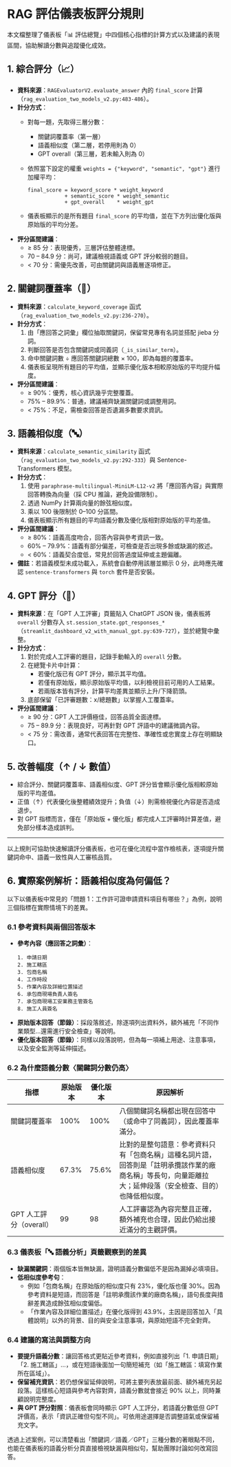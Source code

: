 # RAG 評估儀表板評分規則

本文檔整理了儀表板「📊 評估總覽」中四個核心指標的計算方式以及建議的表現區間，協助解讀分數與追蹤優化成效。

## 1. 綜合評分（📈）
- **資料來源**：`RAGEvaluatorV2.evaluate_answer` 內的 `final_score` 計算（`rag_evaluation_two_models_v2.py:483-486`）。
- **計分方式**：
  - 對每一題，先取得三層分數：
    - 關鍵詞覆蓋率（第一層）
    - 語義相似度（第二層，若停用則為 0）
    - GPT overall（第三層，若未輸入則為 0）
  - 依照當下設定的權重 `weights = {"keyword", "semantic", "gpt"}` 進行加權平均：
    
    ```text
    final_score = keyword_score * weight_keyword
                + semantic_score * weight_semantic
                + gpt_overall    * weight_gpt
    ```
  - 儀表板顯示的是所有題目 `final_score` 的平均值，並在下方列出優化版與原始版的平均分差。
- **評分區間建議**：
  - ≥ 85 分：表現優秀，三層評估整體達標。
  - 70 – 84.9 分：尚可，建議檢視語義或 GPT 評分較弱的題目。
  - < 70 分：需優先改善，可由關鍵詞與語義層逐項修正。

## 2. 關鍵詞覆蓋率（🎯）
- **資料來源**：`calculate_keyword_coverage` 函式（`rag_evaluation_two_models_v2.py:236-270`）。
- **計分方式**：
  1. 由「應回答之詞彙」欄位抽取關鍵詞，保留常見專有名詞並搭配 jieba 分詞。
  2. 判斷回答是否包含關鍵詞或同義詞（`_is_similar_term`）。
  3. 命中關鍵詞數 ÷ 應回答關鍵詞總數 × 100，即為每題的覆蓋率。
  4. 儀表板呈現所有題目的平均值，並顯示優化版本相較原始版的平均提升幅度。
- **評分區間建議**：
  - ≥ 90%：優秀，核心資訊幾乎完整覆蓋。
  - 75% – 89.9%：普通，建議補齊缺漏關鍵詞或調整用詞。
  - < 75%：不足，需檢查回答是否遺漏多數要求資訊。

## 3. 語義相似度（🔤）
- **資料來源**：`calculate_semantic_similarity` 函式（`rag_evaluation_two_models_v2.py:292-333`）與 Sentence-Transformers 模型。
- **計分方式**：
  1. 使用 `paraphrase-multilingual-MiniLM-L12-v2` 將「應回答內容」與實際回答轉換為向量（採 CPU 推論，避免設備限制）。
  2. 透過 NumPy 計算兩向量的餘弦相似度。
  3. 乘以 100 後限制於 0–100 分區間。
  4. 儀表板顯示所有題目的平均語義分數及優化版相對原始版的平均差值。
- **評分區間建議**：
  - ≥ 80%：語義高度吻合，回答內容與參考資訊一致。
  - 60% – 79.9%：語義有部分偏差，可檢查是否出現多餘或缺漏的敘述。
  - < 60%：語義契合度低，常見於回答過度延伸或主題偏離。
- **備註**：若語義模型未成功載入，系統會自動停用該層並顯示 0 分，此時應先確認 `sentence-transformers` 與 `torch` 套件是否安裝。

## 4. GPT 評分（🤖）
- **資料來源**：在「GPT 人工評審」頁籤貼入 ChatGPT JSON 後，儀表板將 `overall` 分數存入 `st.session_state.gpt_responses_*`（`streamlit_dashboard_v2_with_manual_gpt.py:639-727`），並於總覽中彙整。
- **計分方式**：
  1. 對於完成人工評審的題目，記錄手動輸入的 `overall` 分數。
  2. 在總覽卡片中計算：
     - 若優化版已有 GPT 評分，顯示其平均值。
     - 若僅有原始版，顯示原始版平均值，以利檢視目前可用的人工結果。
     - 若兩版本皆有評分，計算平均差異並顯示上升/下降箭頭。
  3. 底部保留「已評審題數：x/總題數」以掌握人工覆蓋率。
- **評分區間建議**：
  - ≥ 90 分：GPT 人工評價極佳，回答品質全面達標。
  - 75 – 89.9 分：表現良好，可再針對 GPT 評語中的建議微調內容。
  - < 75 分：需改善，通常代表回答在完整性、準確性或忠實度上存在明顯缺口。

## 5. 改善幅度（↑ / ↓ 數值）
- 綜合評分、關鍵詞覆蓋率、語義相似度、GPT 評分皆會顯示優化版相較原始版的平均差值。
- 正值（↑）代表優化後整體績效提升；負值（↓）則需檢視優化內容是否造成退步。
- 對 GPT 指標而言，僅在「原始版 + 優化版」都完成人工評審時計算差值，避免部分樣本造成誤判。

---

以上規則可協助快速解讀評分儀表板，也可在優化流程中當作檢核表，逐項提升關鍵詞命中、語義一致性與人工審核品質。

## 6. 實際案例解析：語義相似度為何偏低？

以下以儀表板中常見的「問題 1：工作許可證申請資料項目有哪些？」為例，說明三個指標在實際情境下的差異。

### 6.1 參考資料與兩個回答版本

- **參考內容（應回答之詞彙）**：
  ```text
  1. 申請日期
  2. 施工轄區
  3. 包商名稱
  4. 工作時段
  5. 作業內容及詳細位置描述
  6. 承包商現場負責人簽名
  7. 承包商現場工安業務主管簽名
  8. 施工人員簽名
  ```
- **原始版本回答（節錄）**：採段落敘述，除逐項列出資料外，額外補充「不同作業類型…還需進行安全檢查」等說明。
- **優化版本回答（節錄）**：同樣以段落說明，但為每一項補上用途、注意事項，以及安全監測等延伸描述。

### 6.2 為什麼語義分數〈關鍵詞分數仍高〉

| 指標               | 原始版本 | 優化版本 | 原因解析 |
|--------------------|---------|---------|-----------|
| 關鍵詞覆蓋率       | 100%    | 100%    | 八個關鍵詞名稱都出現在回答中（或命中了同義詞），因此覆蓋率滿分。 |
| 語義相似度         | 67.3%   | 75.6%   | 比對的是整句語意：參考資料只有「包商名稱」這種名詞片語，回答則是「註明承攬該作業的廠商名稱」等長句，向量距離拉大；延伸段落（安全檢查、目的）也降低相似度。 |
| GPT 人工評分（overall） | 99      | 98      | 人工評審認為內容完整且正確，額外補充也合理，因此仍給出接近滿分的主觀評價。 |

### 6.3 儀表板「🔤 語義分析」頁籤觀察到的差異

- **缺漏關鍵詞**：兩個版本皆無缺漏，證明語義分數偏低不是因為漏掉必填項目。
- **低相似度參考句**：
  - 例如「包商名稱」在原始版的相似度只有 23%，優化版也僅 30%。因為參考資料是短語，而回答是「註明承攬該作業的廠商名稱」，語句長度與措辭差異造成餘弦相似度偏低。
  - 「作業內容及詳細位置描述」在優化版得到 43.9%，主因是回答加入「具體說明」以外的背景、目的與安全注意事項，與原始短語不完全對齊。

### 6.4 建議的寫法與調整方向

- **要提升語義分數**：讓回答格式更貼近參考資料，例如直接列出「1. 申請日期」「2. 施工轄區」…，或在短語後面加一句簡短補充（如「施工轄區：填寫作業所在區域」）。
- **保留補充資訊**：若仍想保留延伸說明，可將主要列表放最前面、額外補充另起段落。這樣核心短語與參考內容對齊，語義分數就會接近 90% 以上，同時兼顧說明完整度。
- **與 GPT 評分對照**：儀表板會同時顯示 GPT 人工評分，若語義分數低但 GPT 評價高，表示「資訊正確但句型不同」。可依用途選擇是否調整語氣或保留補充文字。

透過上述案例，可以清楚看出「關鍵詞／語義／GPT」三種分數的著眼點不同，也能在儀表板的語義分析分頁直接檢視缺漏與相似句，幫助團隊討論如何改寫回答。
